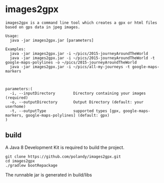 # images2gpx

```
images2gpx is a command line tool which creates a gpx or html files based on gps data in jpeg images.

Usage:
  java -jar images2gpx.jar [parameters]
  
Examples:
  java -jar images2gpx.jar -i ~/pics/2015-journeyAroundTheWorld
  java -jar images2gpx.jar -i ~/pics/2015-journeyAroundTheWorld -t google-maps-polylines -o ~/pics/2015-journeyAroundTheWorld
  java -jar images2gpx.jar -i ~/pics/all-my-journeys -t google-maps-markers
  


parameters:(
  -i, --inputDirectory        Directory containing your images (required)
  -o, --outputDirectory       Output Directory (default: your userhome)
  -t, --outputType            supported types [gpx, google-maps-markers, google-maps-polylines] (default: gpx)
)
```
## build
A Java 8 Development Kit is required to build the project.

```
git clone https://github.com/polandy/images2gpx.git
cd images2gpx
./gradlew bootRepackage
```
The runnable jar is generated in build/libs
